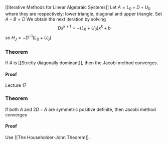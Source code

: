 [[Iterative Methods for Linear Algebraic Systems]]
Let $A=L_{0}+D+U_{0}$ where they are respectively: lower triangle, diagonal and upper triangle. 
Set $A-B=D$
We obtain the next iteration by solving
$$
Dx^{k+1}=-(L_{0}+U_{0})x^{k}+b
$$
so $H_{J}=-D^{-1}(L_{0}+U_{0})$

### Theorem
If $A$ is [[Strictly diagonally dominant]], then the Jacobi method converges.
#### Proof
Lecture 17

### Theorem
If both $A$ and $2D-A$ are symmetric positive definite, then Jacobi method converges
#### Proof
Use [[The Householder-John Theorem]].